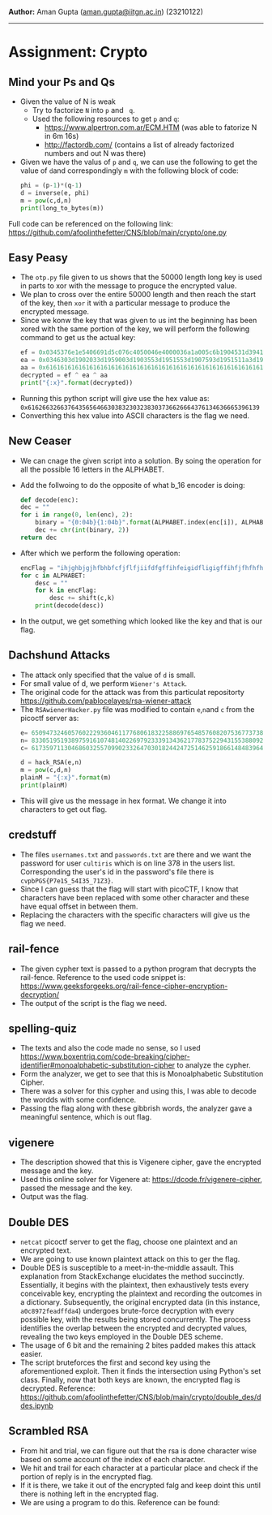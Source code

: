 **Author:** Aman Gupta (aman.gupta@iitgn.ac.in) (23210122)
*****************************************************************
# Assignment: Crypto

## Mind your Ps and Qs
- Given the value of N is weak
    - Try to factorize `N` into `p` and ` q`.
    - Used the following resources to get `p` and `q`:
        - https://www.alpertron.com.ar/ECM.HTM (was able to fatorize N in 6m 16s)
        - http://factordb.com/ (contains a list of already factorized numbers and out N was there)
- Given we have the valus of `p` and `q`, we can use the following to get the value of `d`and correspondingly `m` with the following block of code:
    ```python
    phi = (p-1)*(q-1)
    d = inverse(e, phi)
    m = pow(c,d,n)
    print(long_to_bytes(m))
     ```
Full code can be referenced on the following link: https://github.com/afoolinthefetter/CNS/blob/main/crypto/one.py

## Easy Peasy
- The `otp.py` file given to us shows that the 50000 length long key is used in parts to xor with the message to proguce the encrypted value.
- We plan to cross over the entire 50000 length and then reach the start of the key, then `xor` it with a particular message to produce the encrypted message.
- Since we konw the key that was given to us int the beginning has been xored with the same portion of the key, we will perform the following command to get us the actual key:
    ```python
    ef = 0x0345376e1e5406691d5c076c4050046e4000036a1a005c6b1904531d3941055d
    ea = 0x0346303d1902033d1959003d1903553d1951553d1907593d1951511a3d190505
    aa = 0x6161616161616161616161616161616161616161616161616161616161616161
    decrypted = ef ^ ea ^ aa
    print("{:x}".format(decrypted))
    ```
- Running this python script will give use the hex value as: `0x6162663266376435656466303832303238303736626664376134636665396139`
- Converthing this hex value into ASCII characters is the flag we need.

## New Ceaser
- We can cnage the given script into a solution. By soing the operation for all the possible 16 letters in the ALPHABET.
- Add the follwoing to do the opposite of what b_16 encoder is doing:
    ```python
    def decode(enc):
    dec = ""
    for i in range(0, len(enc), 2):
        binary = "{0:04b}{1:04b}".format(ALPHABET.index(enc[i]), ALPHABET.index(enc[i+1]))
        dec += chr(int(binary, 2))
    return dec
    ```
    
- After which we perform the following operation:
    ```python
    encFlag = "ihjghbjgjhfbhbfcfjflfjiifdfgffihfeigidfligigffihfjfhfhfhigfjfffjfeihihfdieiei"
    for c in ALPHABET:
	    desc = ""
	    for k in encFlag:
		    desc += shift(c,k)
	    print(decode(desc))
    ```
    
- In the output, we get something which looked like the key and that is our flag.

## Dachshund Attacks
- The attack only specified that the value of `d` is small.
- For small value of d, we perform `Wiener's Attack`.
- The original code for the attack was from this particulat repositorty https://github.com/pablocelayes/rsa-wiener-attack
- The `RSAwienerHacker.py` file was modified to contain `e`,`n`and `c` from the picoctf server as:
    ```python
    e= 65094732460576022293604611776806183225886976548576082075367737380579670217785287220856158758112315941996848460533502689179992929129419906724211509587806727714957247040633659416618643657505163866330539583946515822499783291503204621478299290904790131574085914664321130049207097299164500038141761618415726767199
    n= 83305195193897591610748140226979233391343621778375229431553880921446904222301031285487735514070217404068627567238953048247205485211578100374912885188228493889477538026786514289012529571988669762295294942876110854055949007177386023623765196857358433670605363057903777905993109373662092141796041728011617429201
    c= 61735971130468603255709902332647030182442472514625918661484839647168363448967986068177512889703042239964240927499776116803235319666806098005480238702074828313492060450640500932503149850270563159756019584356603170680944774948398797357658896007651732092778148464053397186996745735983649555582520845136129222387
    
    d = hack_RSA(e,n)
    m = pow(c,d,n)
    plainM = "{:x}".format(m)
    print(plainM)
    ```
- This will give us the message in hex format. We change it into characters to get out flag.

## credstuff
- The files `usernames.txt` and `passwords.txt` are there and we want the password for user `cultiris` which is on line 378 in the users list. Corresponding the user's id in the password's file there is `cvpbPGS{P7e1S_54I35_71Z3}`.
- Since I can guess that the flag will start with picoCTF, I know that characters have been replaced with some other character and these have equal offset in between them.
- Replacing the characters with the specific characters will give us the flag we need.

## rail-fence
- The given cypher text is passed to a python program that decrypts the rail-fence. Reference to the used code snippet is: https://www.geeksforgeeks.org/rail-fence-cipher-encryption-decryption/
- The output of the script is the flag we need.

## spelling-quiz
- The texts and also the code made no sense, so I used https://www.boxentriq.com/code-breaking/cipher-identifier#monoalphabetic-substitution-cipher to analyze the cypher. 
- Form the analyzer, we get to see that this is Monoalphabetic Substitution Cipher.
- There was a solver for this cypher and using this, I was able to decode the wordds with some confidence.
- Passing the flag along with these gibbrish words, the analyzer gave a meaningful sentence, which is out flag.

## vigenere
- The description showed that this is Vigenere cipher, gave the encrypted message and the key.
- Used this online solver for Vigenere at: https://dcode.fr/vigenere-cipher, passed the message and the key.
- Output was the flag.


## Double DES
- `netcat` picoctf server to get the flag, choose one plaintext and an encrypted text.
- We are going to use known plaintext attack on this to ger the flag.
- Double DES is susceptible to a meet-in-the-middle assault. This explanation from StackExchange elucidates the method succinctly. Essentially, it begins with the plaintext, then exhaustively tests every conceivable key, encrypting the plaintext and recording the outcomes in a dictionary. Subsequently, the original encrypted data (in this instance, `a0c8972feadffda4`) undergoes brute-force decryption with every possible key, with the results being stored concurrently. The process identifies the overlap between the encrypted and decrypted values, revealing the two keys employed in the Double DES scheme.
- The usage of 6 bit and the remaining 2 bites padded makes this attack easier.
- The script bruteforces the first and second key using the aforementioned exploit. Then it finds the intersection using Python's set class. Finally, now that both keys are known, the encrypted flag is decrypted. Reference: https://github.com/afoolinthefetter/CNS/blob/main/crypto/double_des/ddes.ipynb

## Scrambled RSA
- From hit and trial, we can figure out that the rsa is done character wise based on some account of the index of each character.
- We hit and trail for each character at a particular place and check if the portion of reply is in the encrypted flag.
- If it is there, we take it out of the encrypted falg and keep doint this until there is nothing left in the encrypted flag.
- We are using a program to do this. Reference can be found: 
